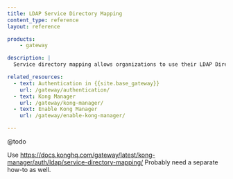 ```yaml
---
title: LDAP Service Directory Mapping
content_type: reference
layout: reference

products:
    - gateway

description: |
  Service directory mapping allows organizations to use their LDAP Directory for authentication and authorization in {{site.base_gateway}}.

related_resources:
  - text: Authentication in {{site.base_gateway}}
    url: /gateway/authentication/
  - text: Kong Manager
    url: /gateway/kong-manager/
  - text: Enable Kong Manager
    url: /gateway/enable-kong-manager/

---
```


@todo

Use https://docs.konghq.com/gateway/latest/kong-manager/auth/ldap/service-directory-mapping/
Probably need a separate how-to as well.